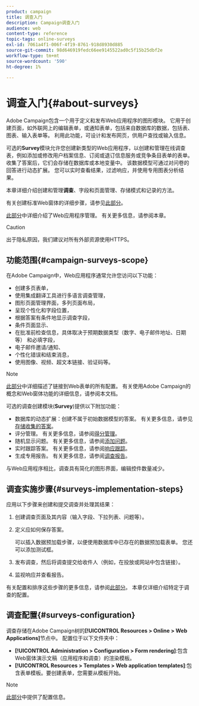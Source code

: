 ```yaml
---
product: campaign
title: 调查入门
description: Campaign调查入门
audience: web
content-type: reference
topic-tags: online-surveys
exl-id: 7061a4f1-006f-4f19-8761-918d8930d885
source-git-commit: 98d646919fedc66ee9145522ad0c5f15b25dbf2e
workflow-type: tm+mt
source-wordcount: '590'
ht-degree: 1%

---
```


# 调查入门{#about-surveys}

Adobe Campaign包含一个用于定义和发布Web应用程序的图形模块。 它用于创建页面，如外联网上的编辑表单，或通知表单，包括来自数据库的数据，包括表、图表、输入表单等。 利用此功能，可设计和发布网页，供用户查找或输入信息。

可选的&#x200B;**Survey**&#x200B;模块允许您创建新类型的Web应用程序，以创建和管理在线调查表，例如添加或修改用户档案信息、订阅或退订信息服务或竞争条目表单的表单。 收集了答案后，它们会存储在数据库或本地变量中。 该数据模型可通过对问卷的回答进行动态扩展。 您可以实时查看结果，过滤响应，并使用专用图表分析结果。

本章详细介绍创建和管理&#x200B;**调查**、字段和页面管理、存储模式和记录的方法。

有关创建标准Web窗体的详细步骤，请参见[此部分](../../web/using/about-web-forms.md)。

[此部分](../../web/using/about-web-applications.md)中详细介绍了Web应用程序管理。 有关更多信息，请参阅本章。

>[!CAUTION]
>
>出于隐私原因，我们建议对所有外部资源使用HTTPS。

## 功能范围{#campaign-surveys-scope}

在Adobe Campaign中，Web应用程序通常允许您访问以下功能：

* 创建多页表单，
* 使用集成翻译工具进行多语言调查管理，
* 图形页面管理界面，多列页面布局，
* 呈现个性化和字段位置，
* 根据答案有条件地显示调查字段，
* 条件页面显示、
* 在批准前检查信息，具体取决于预期数据类型（数字、电子邮件地址、日期等） 和必填字段，
* 电子邮件邀请/通知、
* 个性化错误和结束消息，
* 使用图像、视频、超文本链接、验证码等。

>[!NOTE]
>
>[此部分](../../web/using/about-web-forms.md)中详细描述了链接到Web表单的所有配置。 有关使用Adobe Campaign的概念和Web窗体功能的详细信息，请参阅本文档。

可选的调查创建模块(**Survey**)提供以下附加功能：

* 数据库的动态扩展：创建不属于初始数据模型的答案。 有关更多信息，请参见[存储收集的答案](../../web/using/managing-answers.md#storing-collected-answers)。
* 评分管理。 有关更多信息，请参阅[得分管理](../../web/using/managing-answers.md#score-management)。
* 随机显示问题。 有关更多信息，请参阅[添加问题](../../web/using/building-a-survey.md#adding-questions)。
* 实时跟踪答案。 有关更多信息，请参阅[响应跟踪](../../web/using/publish--track-and-use-collected-data.md#response-tracking)。
* 生成专用报告。 有关更多信息，请参阅[调查报告](../../web/using/publish--track-and-use-collected-data.md#reports-on-surveys)。

与Web应用程序相比，调查具有简化的图形界面，编辑控件数量减少。

## 调查实施步骤{#surveys-implementation-steps}

应用以下步骤来创建和提交调查并处理其结果：

1. 创建调查页面及其内容（输入字段、下拉列表、问题等）。
1. 定义应如何保存答案。

   可以插入数据预加载步骤，以便使用数据库中已存在的数据预加载表单。 您还可以添加测试框。

1. 发布调查，然后将调查提交给收件人（例如，在投放或网站中包含链接）。
1. 监视响应并查看报告。

有关配置和排序这些步骤的更多信息，请参阅[此部分](../../web/using/about-web-forms.md)。 本章仅详细介绍特定于调查的配置。

## 调查配置{#surveys-configuration}

调查存储在Adobe Campaign树的&#x200B;**[!UICONTROL Resources > Online > Web Applications]**&#x200B;节点中。 配置位于以下文件夹中：

* **[!UICONTROL Administration > Configuration > Form rendering]**:包含Web窗体演示文稿（应用程序和调查）的渲染模板。
* **[!UICONTROL Resources > Templates > Web application templates]**:包含表单模板。要创建表单，您需要从模板开始。

>[!NOTE]
>
>[此部分](../../web/using/about-web-forms.md)中提供了配置信息。
